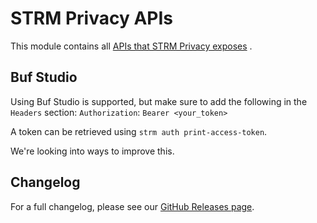 # STRM Privacy APIs

This module contains
all [APIs that STRM Privacy exposes](https://github.com/strmprivacy/api-definitions)
.

## Buf Studio

Using Buf Studio is supported, but make sure to add the following in
the `Headers`
section:
`Authorization`: `Bearer <your_token>`

A token can be retrieved using `strm auth print-access-token`.

We're looking into ways to improve this.

## Changelog

For a full changelog, please see
our [GitHub Releases page](https://github.com/strmprivacy/api-definitions/tags).
